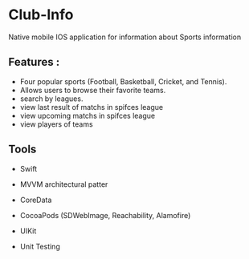 # Club-Info
Native mobile IOS application for information about Sports information

## Features :

* Four popular sports (Football, Basketball, Cricket, and Tennis).
* Allows users to browse their favorite  teams.
* search by leagues.
* view last result of matchs in spifces league
* view upcoming matchs in spifces league
* view players of teams


<h2>Tools </h2>

- Swift

- MVVM architectural patter
  
- CoreData
  
- CocoaPods (SDWebImage, Reachability, Alamofire)
  
- UIKit
  
- Unit Testing

